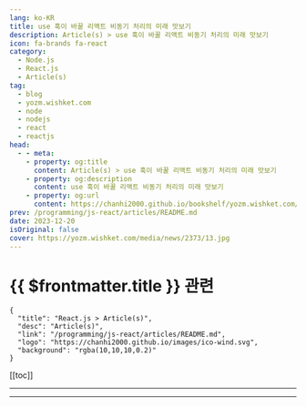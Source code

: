 ```yaml
---
lang: ko-KR
title: use 훅이 바꿀 리액트 비동기 처리의 미래 맛보기
description: Article(s) > use 훅이 바꿀 리액트 비동기 처리의 미래 맛보기
icon: fa-brands fa-react
category: 
  - Node.js
  - React.js
  - Article(s)
tag: 
  - blog
  - yozm.wishket.com
  - node
  - nodejs
  - react
  - reactjs
head:
  - - meta:
    - property: og:title
      content: Article(s) > use 훅이 바꿀 리액트 비동기 처리의 미래 맛보기
    - property: og:description
      content: use 훅이 바꿀 리액트 비동기 처리의 미래 맛보기
    - property: og:url
      content: https://chanhi2000.github.io/bookshelf/yozm.wishket.com/2373.html
prev: /programming/js-react/articles/README.md
date: 2023-12-20
isOriginal: false
cover: https://yozm.wishket.com/media/news/2373/13.jpg
---
```


# {{ $frontmatter.title }} 관련

```component VPCard
{
  "title": "React.js > Article(s)",
  "desc": "Article(s)",
  "link": "/programming/js-react/articles/README.md",
  "logo": "https://chanhi2000.github.io/images/ico-wind.svg",
  "background": "rgba(10,10,10,0.2)"
}
```

[[toc]]

---

<SiteInfo
  name="use 훅이 바꿀 리액트 비동기 처리의 미래 맛보기 (1) | 요즘IT"
  desc="use 훅이 바꿀 리액트 비동기 처리의 미래에 대해 소개하게 된 문태근입니다. 저는 현재 데브시스터즈라는 모바일 게임회사에서 프론트엔드 엔지니어로 근무하고 있습니다. 주로 게임 운영과 게임 개발에 관련된 여러 가지 툴을 개발하고 있습니다. 이번 글에서는 새롭게 출시된 use라는 훅에 대해 알아보고, 실무에서 작성했던 코드를 기반으로 use를 활용하여 기존 훅의 문제를 같이 해결해 보겠습니다. 또, use의 제약 조건에서 엿볼 수 있는 리액트의 미래에 대해 소개합니다."
  url="https://yozm.wishket.com/magazine/detail/2373/"
  logo="https://yozm.wishket.com/static/renewal/img/global/gnb_yozmit.svg"
  preview="https://yozm.wishket.com/media/news/2373/13.jpg"/>

<!-- TODO: 작성 -->

---

<SiteInfo
  name="use 훅이 바꿀 리액트 비동기 처리의 미래 맛보기 (2) | 요즘IT"
  desc="FEConf2023에서 발표한 <use 훅이 바꿀 리액트 비동기 처리의 미래 맛보기>를 정리한 글입니다. 1회에서는 use훅의 등장과 특징에 관해 살펴보고 실제 실무에서 사용한 코드를 바탕으로 기존 훅의 제약을 살펴봅니다. 이번 글 use훅이 바꿀 리액트 비동기 처리의 미래 맛보기 2회에서는 기존 훅의 제약을 use를 통해 어떻게 해결했는지를 알아보고, use훅에도 존재하는 제약을 살펴보며 앞으로의 리액트를 생각해봅니다."
  url="https://yozm.wishket.com/magazine/detail/2374/"
  logo="https://yozm.wishket.com/static/renewal/img/global/gnb_yozmit.svg"
  preview="https://yozm.wishket.com/media/news/2374/13_e8kF8x2.png"/>

<!-- TODO: 작성 -->

